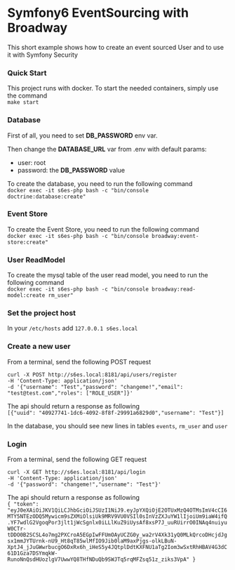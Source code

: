 # Symfony6 EventSourcing with Broadway
This short example shows how to create an event sourced User and to use it with Symfony Security
### Quick Start
This project runs with docker. To start the needed containers, simply use the command<br />`make start`

### Database
First of all, you need to set **DB_PASSWORD** env var.

Then change the **DATABASE_URL** var from .env with default params:
- user: root
- password: the **DB_PASSWORD** value

To create the database, you need to run the following command<br />
`docker exec -it s6es-php bash -c "bin/console doctrine:database:create" `<br />

### Event Store
To create the Event Store, you need to run the following command<br />
`docker exec -it s6es-php bash -c "bin/console broadway:event-store:create" `<br />

### User ReadModel
To create the mysql table of the user read model, you need to run the following command<br />
`docker exec -it s6es-php bash -c "bin/console broadway:read-model:create rm_user" `<br />

### Set the project host
In your `/etc/hosts` add `127.0.0.1 s6es.local`

### Create a new user
From a terminal, send the following POST request<br />
```
curl -X POST http://s6es.local:8181/api/users/register
-H 'Content-Type: application/json'
-d '{"username": "Test","password": "changeme!","email": "test@test.com","roles": ["ROLE_USER"]}'
```

The api should return a response as following<br />
`[{"uuid": "40927741-1dc6-4092-8f8f-29991a6829d0","username": "Test"}]`

In the database, you should see new lines in tables `events`, `rm_user` and `user` 

### Login
From a terminal, send the following GET request<br />
```
curl -X GET http://s6es.local:8181/api/login
-H 'Content-Type: application/json'
-d '{"password": "changeme!","username": "Test"}'
```

The api should return a response as following<br />
`{
"token": "eyJ0eXAiOiJKV1QiLCJhbGciOiJSUzI1NiJ9.eyJpYXQiOjE2OTUxMzQ4OTMsImV4cCI6MTY5NTEzODQ5Mywicm9sZXMiOlsiUk9MRV9VU0VSIl0sInVzZXJuYW1lIjoiUm9iaW4ifQ.YF7wdlG2VgoqPor3jlt1jWcSgnlx0iLLlKuZ9iUysAf8xsP7J_uuRUirrO0INAq4nuiyuW0CTr-tDDO0B2SCSL4o7mg2PXCroA5EGpIwFFUmOAyUCZG0y_wa2rV4Xk31yQ0MLkQrcoDHcjdJgsx1mmJYTUrnk-nU9_Ht8qT85wlMfIO9Jib0laM9axPjgs-olkLBuN-XptJ4_jJuGWwrbucgO6DxRx6h_iHeS5y4JQtplDdtKXFNU1aTg2Iom3wSxtRhHBAV4G3dC61D1Gza7DSYmqkW-RunoNnQsdHUozlgV7UwwYQ8THfNDuQb9SWJTq5rqMFZsq51z_ziks3VpA"
}`
